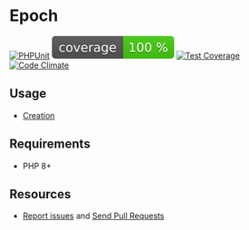 Epoch
=====

[![PHPUnit](https://github.com/trickeyone/epoch/actions/workflows/unit-tests.yml/badge.svg)](https://github.com/trickeyone/epoch/actions/workflows/unit-tests.yml)
![code coverage badge](https://raw.githubusercontent.com/trickeyone/epoch/gh-images/coverage.svg)
[![Test Coverage](https://codeclimate.com/github/trickeyone/epoch/badges/coverage.svg)](https://codeclimate.com/github/trickeyone/epoch/coverage)
[![Code Climate](https://codeclimate.com/github/trickeyone/epoch/badges/gpa.svg)](https://codeclimate.com/github/trickeyone/epoch)

## Usage
* [Creation](docs/creation.md)

Requirements
-----------
* PHP 8+

Resources
---------

* [Report issues](https://github.com/trickeyone/epoch/issues) and
  [Send Pull Requests](https://github.com/trickeyone/epoch/pulls)
